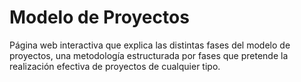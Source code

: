 # Modelo de Proyectos

Página web interactiva que explica las distintas fases del modelo de proyectos,
una metodología estructurada por fases que pretende la realización efectiva de
proyectos de cualquier tipo.
